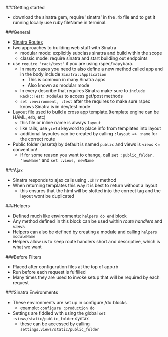 ###Getting started 

* download the sinatra gem, require 'sinatra' in the .rb file and to get it running locally use ruby fileName in terminal.

###General

* [Sinatra Routes][1]
* two approaches to building web stuff with Sinatra
  * modular mode: explicitly subclass sinatra and build within the scope
  * classic mode: require sinatra and start building out endpoints 
* use `require 'rack/test'` if you are using rspec/capybara.
  * In many cases you need to also define a new method called app and in the body include `Sinatra::Application`
    * This is common in many Sinatra apps
    * Also known as modular mode
  * In every describe that requires Sinatra make sure to `include Rack::Test::Modules` to access get/post methods
  * `set :environment, :test` after the requires to make sure rspec knows Sinatra is in dev/test mode
* Layout file used to build a cross app template.(template engine can be HAML, erb, etc)
	* this file or inline name is always `layout`
	* like rails, use `yield` keyword to place info from templates into layout
	* additional layoutes can be created by calling `:layout => :name` for the correct route
* Public folder (assets) by default is named `public` and views is `views` <= convention!
	* if for some reason you want to change, call `set :public_folder, 'newName'` and `set :views, newName`

###Ajax

* Sinatra responds to ajax calls using `.xhr?` method
* When returning templates this way it is best to return without a layout
	* this ensures that the html will be slotted into the correct tag and the layout wont be duplicated

###Helpers

* Defined much like environments: `helpers do end` block
* Any method defined in this block can be used within _route handlers_ and _views_
* Helpers can also be defined by creating a module and calling `helpers moduleName`
* Helpers allow us to keep route handlers short and descriptive, which is what we want

###Before Filters

* Placed after configuration files at the top of app.rb
* Run before each request is fulfilled
* Many times they are used to invoke setup that will be required by each request

###Sinatra Environments

* These environments are set up in configure /do blocks
	* example: `configure :production do`
* Settings are fiddled with using the global `set :views/static/public_folder` syntax
	* these can be accessed by calling `settings.views/static/public_folder`

[1]: /SinatraRoutes
